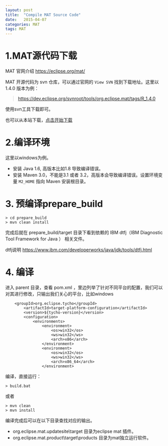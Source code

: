 ```yaml
---
layout: post
title:  "Compile MAT Source Code"
date:   2015-04-07
categories: MAT
tags: MAT
---
```



# 1.MAT源代码下载 #

MAT 官网介绍 https://eclipse.org/mat/

MAT 开源代码为 svn 仓库，可以通过官网的 `View SVN` 找到下载地址。这里以1.4.0 版本为例：

>  https://dev.eclipse.org/svnroot/tools/org.eclipse.mat/tags/R_1.4.0

使用svn工具下载即可。


也可以从本站下载，[点击开始下载](/assets/posts/2015-04-07-compile-MAT/MAT_R_1.4.0.zip)


# 2.编译环境 #

这里以windows为例。

- 安装 Java 1.6, 高版本比如1.8 导致编译错误。
- 安装 Maven 3.0，不能是3.1 或者 3.2，高版本会导致编译错误。设置环境变量 `M2_HOME` 指向 Maven 安装根目录。

# 3. 预编译prepare_build #

	> cd prepare_build
	> mvn clean install

完成后就在 prepare_build/target 目录下看到依赖的 IBM dtfj（IBM Diagnostic Tool Framework for Java ） 相关文件。


dtfj说明 https://www.ibm.com/developerworks/java/jdk/tools/dtfj.html

# 4. 编译 #
进入 parent 目录，查看 pom.xml ，里边列举了针对不同平台的配置，我们可以对其进行修改，只输出我们关心的平台，比如windows

		<groupId>org.eclipse.tycho</groupId>
			<artifactId>target-platform-configuration</artifactId>
			<version>${tycho-version}</version>
			<configuration>
				<environments>
					<environment>
						<os>win32</os>
						<ws>win32</ws>
						<arch>x86</arch>
					</environment>
					<environment>
						<os>win32</os>
						<ws>win32</ws>
						<arch>x86_64</arch>
					</environment>

编译，直接运行：
	
	> build.bat
	

或者

	> mvn clean
	> mvn install

编译完成后可以在以下目录查找对应的输出。

- org.eclipse.mat.updatesite\target   目录为eclipse mat 插件。
- org.eclipse.mat.product\target\products    目录为mat独立运行软件。